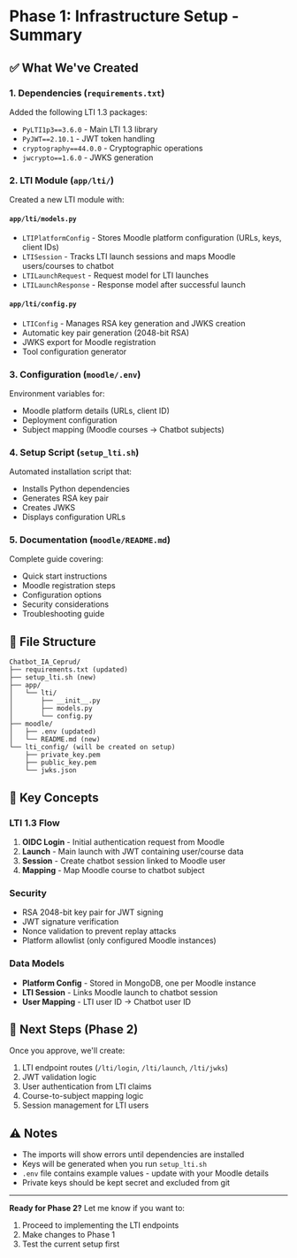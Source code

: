 # Phase 1: Infrastructure Setup - Summary

## ✅ What We've Created

### 1. **Dependencies** (`requirements.txt`)
Added the following LTI 1.3 packages:
- `PyLTI1p3==3.6.0` - Main LTI 1.3 library
- `PyJWT==2.10.1` - JWT token handling
- `cryptography==44.0.0` - Cryptographic operations
- `jwcrypto==1.6.0` - JWKS generation

### 2. **LTI Module** (`app/lti/`)
Created a new LTI module with:

#### `app/lti/models.py`
- `LTIPlatformConfig` - Stores Moodle platform configuration (URLs, keys, client IDs)
- `LTISession` - Tracks LTI launch sessions and maps Moodle users/courses to chatbot
- `LTILaunchRequest` - Request model for LTI launches
- `LTILaunchResponse` - Response model after successful launch

#### `app/lti/config.py`
- `LTIConfig` - Manages RSA key generation and JWKS creation
- Automatic key pair generation (2048-bit RSA)
- JWKS export for Moodle registration
- Tool configuration generator

### 3. **Configuration** (`moodle/.env`)
Environment variables for:
- Moodle platform details (URLs, client ID)
- Deployment configuration
- Subject mapping (Moodle courses → Chatbot subjects)

### 4. **Setup Script** (`setup_lti.sh`)
Automated installation script that:
- Installs Python dependencies
- Generates RSA key pair
- Creates JWKS
- Displays configuration URLs

### 5. **Documentation** (`moodle/README.md`)
Complete guide covering:
- Quick start instructions
- Moodle registration steps
- Configuration options
- Security considerations
- Troubleshooting guide

## 📁 File Structure

```
Chatbot_IA_Ceprud/
├── requirements.txt (updated)
├── setup_lti.sh (new)
├── app/
│   └── lti/
│       ├── __init__.py
│       ├── models.py
│       └── config.py
├── moodle/
│   ├── .env (updated)
│   └── README.md (new)
└── lti_config/ (will be created on setup)
    ├── private_key.pem
    ├── public_key.pem
    └── jwks.json
```

## 🔑 Key Concepts

### LTI 1.3 Flow
1. **OIDC Login** - Initial authentication request from Moodle
2. **Launch** - Main launch with JWT containing user/course data
3. **Session** - Create chatbot session linked to Moodle user
4. **Mapping** - Map Moodle course to chatbot subject

### Security
- RSA 2048-bit key pair for JWT signing
- JWT signature verification
- Nonce validation to prevent replay attacks
- Platform allowlist (only configured Moodle instances)

### Data Models
- **Platform Config** - Stored in MongoDB, one per Moodle instance
- **LTI Session** - Links Moodle launch to chatbot session
- **User Mapping** - LTI user ID → Chatbot user ID

## 🎯 Next Steps (Phase 2)

Once you approve, we'll create:
1. LTI endpoint routes (`/lti/login`, `/lti/launch`, `/lti/jwks`)
2. JWT validation logic
3. User authentication from LTI claims
4. Course-to-subject mapping logic
5. Session management for LTI users

## ⚠️ Notes

- The imports will show errors until dependencies are installed
- Keys will be generated when you run `setup_lti.sh`
- `.env` file contains example values - update with your Moodle details
- Private keys should be kept secret and excluded from git

---

**Ready for Phase 2?** Let me know if you want to:
1. Proceed to implementing the LTI endpoints
2. Make changes to Phase 1
3. Test the current setup first
